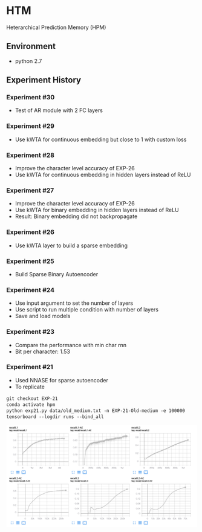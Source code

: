 # HTM
Heterarchical Prediction Memory (HPM)


## Environment
- python 2.7


## Experiment History

### Experiment #30
- Test of AR module with 2 FC layers

### Experiment #29
- Use kWTA for continuous embedding but close to 1 with custom loss


### Experiment #28
- Improve the character level accuracy of EXP-26
- Use kWTA for continuous embedding in hidden layers instead of ReLU

### Experiment #27
- Improve the character level accuracy of EXP-26
- Use kWTA for binary embedding in hidden layers instead of ReLU
- Result: Binary embedding did not backpropagate

### Experiment #26
- Use kWTA layer to build a sparse embedding

### Experiment #25
- Build Sparse Binary Autoencoder

### Experiment #24
- Use input argument to set the number of layers
- Use script to run multiple condition with number of layers
- Save and load models 

### Experiment #23
- Compare the performance with min char rnn
- Bit per character: 1.53

### Experiment #21 
- Used NNASE for sparse autoencoder
- To replicate 

```shell
git checkout EXP-21
conda activate hpm
python exp21.py data/old_medium.txt -n EXP-21-Old-medium -e 100000
tensorboard --logdir runs --bind_all
```


![](docs/figures/exp21.png)

